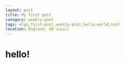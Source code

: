 ```yaml
---
layout: post
title: My first post
category: weekly-post
tags: ergo,first-post,weekly-post,hello-world,test
location: England, GB 🇬🇧🇪🇺
---
```


# hello!
